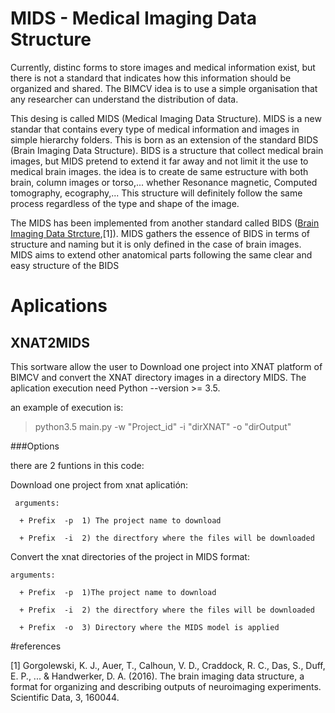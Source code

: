 # MIDS - Medical Imaging Data Structure

Currently, distinc forms to store images and medical information exist, but there is not a standard that indicates how this information should be organized and shared. The BIMCV idea is to use a simple organisation that any researcher can understand the distribution of data.

This desing is called MIDS (Medical Imaging Data Structure). MIDS is a new standar that contains every type of medical information and images in simple hierarchy folders. This is born as an extension of the standard BIDS (Brain Imaging Data Structure). BIDS is a structure that collect medical brain images, but MIDS pretend to extend it far away and not limit it the use to medical brain images. the idea is to create de same estructure with both brain, column images or torso,... whether Resonance magnetic, Computed tomography, ecography,... This structure will definitely follow the same process regardless of the type and shape of the image. 

The MIDS has been implemented from another standard called BIDS ([Brain Imaging Data Strcture](http://bids.neuroimaging.io/),[1]). MIDS gathers the essence of BIDS in terms of structure and naming but it is only defined in the case of brain images. MIDS aims to extend other anatomical parts following the same clear and easy structure of the BIDS

# Aplications
## XNAT2MIDS
This sortware allow the user to Download one project into XNAT platform of BIMCV and convert the XNAT directory images in a directory MIDS. The aplication execution need Python --version >= 3.5. 

an example of execution is:

> python3.5 main.py -w "Project_id" -i "dirXNAT" -o "dirOutput"

###Options

there are 2 funtions in this code:

  Download one project from xnat aplicatión:

     arguments:

      + Prefix	-p	1) The project name to download

      + Prefix	-i	2) the directfory where the files will be downloaded

  Convert the xnat directories of the project in MIDS format:

    arguments:

      + Prefix	-p	1)The project name to download

      + Prefix	-i	2) the directfory where the files will be downloaded

      + Prefix	-o	3) Directory where the MIDS model is applied

#references

[1] Gorgolewski, K. J., Auer, T., Calhoun, V. D., Craddock, R. C., Das, S., Duff, E. P., ... & Handwerker, D. A. (2016). The brain imaging data structure, a format for organizing and describing outputs of neuroimaging experiments. Scientific Data, 3, 160044.

